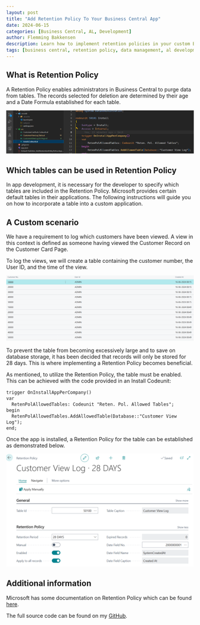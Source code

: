 ```yaml
---
layout: post
title: "Add Retention Policy To Your Business Central App"
date: 2024-06-15
categories: [Business Central, AL, Development]
author: Flemming Bakkensen
description: Learn how to implement retention policies in your custom Business Central applications to automatically manage data cleanup and storage optimization.
tags: [business central, retention policy, data management, al development]
---
```


## What is Retention Policy

A Retention Policy enables administrators in Business Central to purge data from tables. The records selected for deletion are determined by their age and a Date Formula established for each table.

![alt text](/assets/images/2024-06-15-add-retention-policy-to-your-business-central-app/1718520968895.png)

<!--more-->

## Which tables can be used in Retention Policy

In app development, it is necessary for the developer to specify which tables are included in the Retention Policy. Microsoft provides certain default tables in their applications. The following instructions will guide you on how to incorporate a table into a custom application.

## A Custom scenario

We have a requirement to log which customers have been viewed. A view in this context is defined as someone having viewed the Customer Record on the Customer Card Page.

To log the views, we will create a table containing the customer number, the User ID, and the time of the view.


![Customer View Log](/assets/images/2024-06-15-add-retention-policy-to-your-business-central-app/1718523389320.png)

To prevent the table from becoming excessively large and to save on database storage, it has been decided that records will only be stored for 28 days. This is where implementing a Retention Policy becomes beneficial.

As mentioned, to utilize the Retention Policy, the table must be enabled. This can be achieved with the code provided in an Install Codeunit:

```al
trigger OnInstallAppPerCompany()
var
  RetenPolAllowedTables: Codeunit "Reten. Pol. Allowed Tables";
begin
  RetenPolAllowedTables.AddAllowedTable(Database::"Customer View Log");
end;
```

Once the app is installed, a Retention Policy for the table can be established as demonstrated below.

![Retention Policy](/assets/images/2024-06-15-add-retention-policy-to-your-business-central-app/1718524369654.png)

## Additional information

Microsoft has some documentation on Retention Policy which can be found [here](https://learn.microsoft.com/en-us/dynamics365/business-central/admin-data-retention-policies).

The full source code can be found on my [GitHub](https://github.com/FBakkensen/AddRetentionPolicy).
